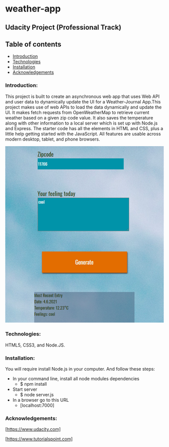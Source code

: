 # weather-app

## Udacity Project (Professional Track)

## Table of contents
* [Introduction](#introduction)
* [Technologies](#technologies)
* [Installation](#installation)
* [Acknowledgements](#acknowledgements)

### Introduction:

This project is built to create an asynchronous web app that uses Web API and user data to dynamically update the UI for a Weather-Journal App.This project makes use of web APIs to load the data dynamically and update the UI. It makes fetch requests from OpenWeatherMap to retrieve current weather based on a given zip code value. It also saves the temperature along with other information to a local server which is set up with Node.js and Express. The starter code has all the elements in HTML and CSS, plus a little help getting started with the JavaScript. All features are usable across modern desktop, tablet, and phone browsers.

![](/website/images/1.png)

### Technologies:

 HTML5, CSS3, and Node.JS.

### Installation:

 You will require install Node.js in your computer. And follow these steps:

* In your command line, install all node modules dependencies
   * $ npm install
* Start server 
   * $ node server.js
* In a browser go to this URL
    * [localhost:7000] 

### Acknowledgements:

[https://www.udacity.com]

[https://www.tutorialspoint.com] 
